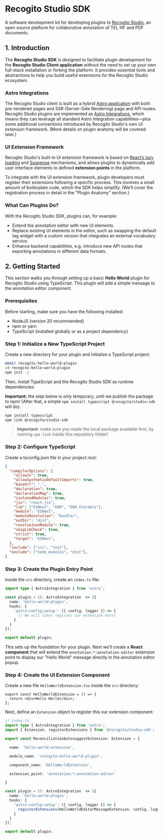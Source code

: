# Recogito Studio SDK

A software development kit for developing plugins to [Recogito Studio](https://recogitostudio.org/), an open source platform for collaborative annotation of TEI, IIIF and PDF documents.

## 1. Introduction

The __Recogito Studio SDK__ is designed to facilitate plugin development for the __Recogito Studio Client application__ without the need to set up your own full-stack installation or forking the platform. It provides essential tools and abstractions to help you build useful extensions for the Recogito Studio ecosystem.

### Astro Integrations

The Recogito Studio client is built as a hybrid [Astro application](https://astro.build/) with both pre-rendered pages and SSR (Server-Side Rendering) page and API routes. Recogito Studio plugins are implemented as [Astro Integrations](https://docs.astro.build/en/guides/integrations-guide/), which means they can leverage all standard Astro Integration capabilities—plus some additional conventions introduced by Recogito Studio's own UI extension framework. (More details on plugin anatomy will be covered later.)

### UI Extension Framework

Recogito Studio's built-in UI extension framework is based on [React’s lazy loading](https://react.dev/reference/react/lazy) and [Suspense](https://react.dev/reference/react/Suspense) mechanisms, and allows plugins to dynamically add user interface elements to defined __extension points__ in the platform.

To integrate with the UI extension framework, plugin developers must register their extensions following a specific process. This involves a small amount of boilerplate code, which the SDK helps simplify. (We’ll cover the registration process in detail in the "Plugin Anatomy" section.)

### What Can Plugins Do?

With the Recogito Studio SDK, plugins can, for example:

- Extend the annotation editor with new UI elements.
- Replace existing UI elements in the editor, such as swapping the default tag widget with a custom version that integrates an external vocabulary service.
- Enhance backend capabilities, e.g. introduce new API routes that exporting annotations in different data formats.

## 2. Getting Started

This section walks you through setting up a basic __Hello World__ plugin for Recogito Studio using TypeScript. This plugin will add a simple message to the annotation editor component.

### Prerequisites

Before starting, make sure you have the following installed:

- NodeJS (version 20 recommended)
- npm or yarn
- TypeScript (installed globally or as a project dependency)

### Step 1: Initialize a New TypeScript Project

Create a new directory for your plugin and initialize a TypeScript project:

```sh
mkdir recogito-hello-world-plugin
cd recogito-hello-world-plugin
npm init -y
```

Then, install TypeScript and the Recogito Studio SDK as runtime dependencies:

__Important:__ the step below is only temporary, until we publish the package
to npm! (After that, a simple `npm install typescript @recogito/studio-sdk` will do).

```sh
npm install typescript
npm link @recogito/studio-sdk
```

> __Important:__ make sure you made the local package available first, by 
> running `npm link` inside this repository folder!

### Step 2: Configure TypeScript

Create a tsconfig.json file in your project root:

```json
{
  "compilerOptions": {
    "allowJs": true,
    "allowSyntheticDefaultImports": true,
    "baseUrl": ".",
    "declaration": true,
    "declarationMap": true,
    "isolatedModules": true,
    "jsx": "react-jsx",
    "lib": ["ESNext", "DOM", "DOM.Iterable"],
    "module": "ESNext",
    "moduleResolution": "bundler",
    "outDir": "dist",
    "resolveJsonModule": true,
    "skipLibCheck": true,
    "strict": true,
    "target": "ESNext",
  },
  "include": ["src", "test"],
  "exclude": ["node_modules", "dist"],
}
```

### Step 3: Create the Plugin Entry Point

Inside the `src` directory, create an `index.ts` file:

```ts
import type { AstroIntegration } from 'astro';

const plugin = (): AstroIntegration  => ({
  name: 'hello-world-plugin',
  hooks: {
    'astro:config:setup': ({ config, logger }) => {
      // We will later register our extension here!
    }
  }
});

export default plugin;
```

This sets up the foundation for your plugin. Next we’ll create a __React component__ that will extend the `annotation:*:annotation-editor` extension point to display our "Hello World" message directly in the annotation
editor popup.

### Step 4: Create the UI Extension Component

Create a new file `HelloWorldExtension.tsx` inside the `src` directory:

```tsx
export const HelloWorldExtension = () => {
  return <div>Hello World</div>;
};
```

Next, define an `Extension` object to register this our extension component:

```ts
// index.ts
import type { AstroIntegration } from 'astro';
import { Extension, registerExtensions } from '@recogito/studio-sdk';

export const ReconciliationAutosuggestExtension: Extension = {

  name: 'hello-world-extension',

  module_name: 'recogito-hello-world-plugin',

  component_name: 'HelloWorldExtension',

  extension_point: 'annotation:*:annotation-editor'

}

const plugin = (): AstroIntegration  => ({
  name: 'hello-world-plugin',
  hooks: {
    'astro:config:setup': ({ config, logger }) => {
      registerExtensions(HelloWorldEditorMessageExtension, config, logger);
    }
  }
});

export default plugin;
```
